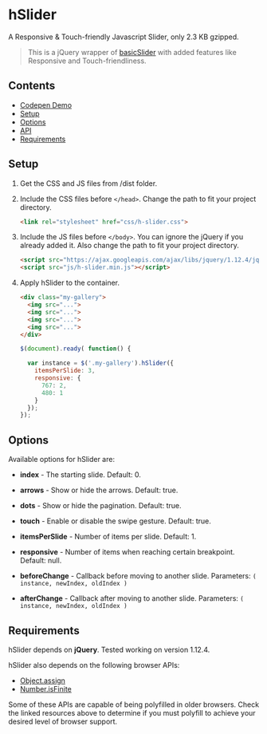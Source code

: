 # hSlider

A Responsive & Touch-friendly Javascript Slider, only 2.3 KB gzipped.

> This is a jQuery wrapper of [basicSlider](https://github.com/electerious/basicSlider) with added features like Responsive and Touch-friendliness.

## Contents

- [Codepen Demo](https://codepen.io/hrsetyono/pen/ebbeJJ)
- [Setup](#setup)
- [Options](#options)
- [API](#api)
- [Requirements](#requirements)

## Setup

1. Get the CSS and JS files from /dist folder.

1. Include the CSS files before `</head>`. Change the path to fit your project directory.

	```html
	<link rel="stylesheet" href="css/h-slider.css">
	```

1. Include the JS files before `</body>`. You can ignore the jQuery if you already added it. Also change the path to fit your project directory.

	```html
	<script src="https://ajax.googleapis.com/ajax/libs/jquery/1.12.4/jquery.min.js"></script>
	<script src="js/h-slider.min.js"></script>
	```

1. Apply hSlider to the container.

	```html
	<div class="my-gallery">
	  <img src="...">
	  <img src="...">
	  <img src="...">
	  <img src="...">
	</div>
	```

	```js
	$(document).ready( function() {

	  var instance = $('.my-gallery').hSlider({
	    itemsPerSlide: 3,
	    responsive: {
	      767: 2,
	      480: 1
	    }
	  });
	});
	```

## Options

Available options for hSlider are:

- **index** - The starting slide. Default: 0.
- **arrows** - Show or hide the arrows. Default: true.
- **dots** - Show or hide the pagination. Default: true.
- **touch** - Enable or disable the swipe gesture. Default: true.

- **itemsPerSlide** - Number of items per slide. Default: 1.
- **responsive** - Number of items when reaching certain breakpoint. Default: null.

- **beforeChange** - Callback before moving to another slide. Parameters: `( instance, newIndex, oldIndex )`
- **afterChange** - Callback after moving to another slide. Parameters: `( instance, newIndex, oldIndex )`

## Requirements

hSlider depends on **jQuery**. Tested working on version 1.12.4.

hSlider also depends on the following browser APIs:

- [Object.assign](http://www.ecma-international.org/ecma-262/6.0/#sec-object.assign)
- [Number.isFinite](http://www.ecma-international.org/ecma-262/6.0/#sec-number.isfinite)

Some of these APIs are capable of being polyfilled in older browsers. Check the linked resources above to determine if you must polyfill to achieve your desired level of browser support.